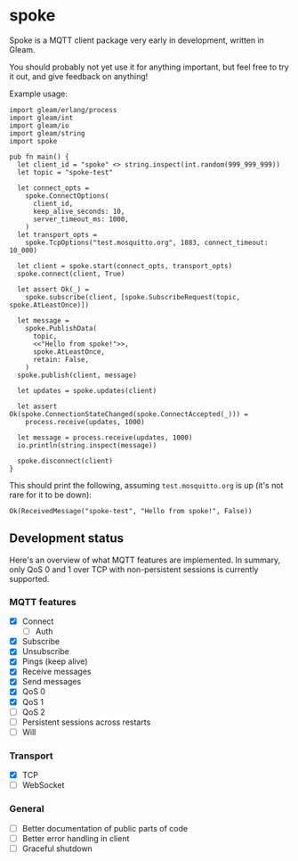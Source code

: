 # spoke

Spoke is a MQTT client package very early in development,
written in Gleam.

You should probably not yet use it for anything important,
but feel free to try it out, and give feedback on anything!

Example usage:
```gleam
import gleam/erlang/process
import gleam/int
import gleam/io
import gleam/string
import spoke

pub fn main() {
  let client_id = "spoke" <> string.inspect(int.random(999_999_999))
  let topic = "spoke-test"

  let connect_opts =
    spoke.ConnectOptions(
      client_id,
      keep_alive_seconds: 10,
      server_timeout_ms: 1000,
    )
  let transport_opts =
    spoke.TcpOptions("test.mosquitto.org", 1883, connect_timeout: 10_000)

  let client = spoke.start(connect_opts, transport_opts)
  spoke.connect(client, True)

  let assert Ok(_) =
    spoke.subscribe(client, [spoke.SubscribeRequest(topic, spoke.AtLeastOnce)])

  let message =
    spoke.PublishData(
      topic,
      <<"Hello from spoke!">>,
      spoke.AtLeastOnce,
      retain: False,
    )
  spoke.publish(client, message)

  let updates = spoke.updates(client)

  let assert Ok(spoke.ConnectionStateChanged(spoke.ConnectAccepted(_))) =
    process.receive(updates, 1000)

  let message = process.receive(updates, 1000)
  io.println(string.inspect(message))

  spoke.disconnect(client)
}
```

This should print the following,
assuming `test.mosquitto.org` is up (it's not rare for it to be down):
```
Ok(ReceivedMessage("spoke-test", "Hello from spoke!", False))
```

## Development status

Here's an overview of what MQTT features are implemented.
In summary, only QoS 0 and 1 over TCP with non-persistent sessions
is currently supported.

### MQTT features
- [x] Connect
  - [ ] Auth
- [x] Subscribe
- [x] Unsubscribe
- [x] Pings (keep alive)
- [x] Receive messages
- [x] Send messages
- [x] QoS 0
- [x] QoS 1
- [ ] QoS 2
- [ ] Persistent sessions across restarts
- [ ] Will

### Transport
- [x] TCP
- [ ] WebSocket

### General
- [ ] Better documentation of public parts of code
- [ ] Better error handling in client
- [ ] Graceful shutdown